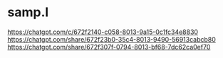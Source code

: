 # samp.l
https://chatgpt.com/c/672f2140-c058-8013-9a15-0c1fc34e8830
https://chatgpt.com/share/672f23b0-35c4-8013-9490-56913cabcb80
https://chatgpt.com/share/672f307f-0794-8013-bf68-7dc62ca0ef70
